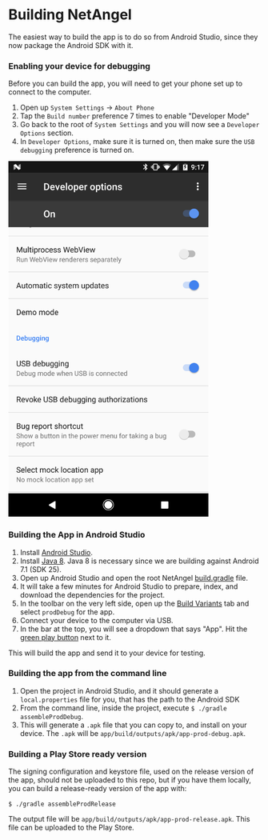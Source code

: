 # Building NetAngel

The easiest way to build the app is to do so from Android Studio, since they now package the Android SDK with it.

### Enabling your device for debugging

Before you can build the app, you will need to get your phone set up to connect to the computer.

1. Open up `System Settings` -> `About Phone`
2. Tap the `Build number` preference 7 times to enable "Developer Mode"
3. Go back to the root of `System Settings` and you will now see a `Developer Options` section.
4. In `Developer Options`, make sure it is turned on, then make sure the `USB debugging` preference is turned on.

![usb debugging](usb_debugging.png)

### Building the App in Android Studio

1. Install [Android Studio](https://developer.android.com/studio/index.html).
2. Install [Java 8](http://www.oracle.com/technetwork/java/javase/downloads/jdk8-downloads-2133151.html). Java 8 is necessary since we are building against Android 7.1 (SDK 25).
3. Open up Android Studio and open the root NetAngel [build.gradle](../build.gradle) file.
4. It will take a few minutes for Android Studio to prepare, index, and download the dependencies for the project.
5. In the toolbar on the very left side, open up the [Build Variants](build_variants.png) tab and select `prodDebug` for the app.
6. Connect your device to the computer via USB.
6. In the bar at the top, you will see a dropdown that says "App". Hit the [green play button](play_button.png) next to it.

This will build the app and send it to your device for testing.

### Building the app from the command line

1. Open the project in Android Studio, and it should generate a `local.properties` file for you, that has the path to the Android SDK
2. From the command line, inside the project, execute `$ ./gradle assembleProdDebug`.
3. This will generate a `.apk` file that you can copy to, and install on your device. The `.apk` will be `app/build/outputs/apk/app-prod-debug.apk`.

### Building a Play Store ready version

The signing configuration and keystore file, used on the release version of the app, should not be uploaded to this repo, but if you have them locally, you can build a release-ready version of the app with:

```
$ ./gradle assembleProdRelease
```

The output file will be `app/build/outputs/apk/app-prod-release.apk`. This file can be uploaded to the Play Store.

